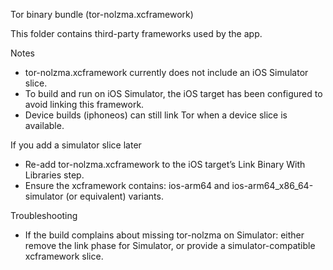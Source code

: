 Tor binary bundle (tor-nolzma.xcframework)

This folder contains third-party frameworks used by the app.

Notes
- tor-nolzma.xcframework currently does not include an iOS Simulator slice.
- To build and run on iOS Simulator, the iOS target has been configured to avoid linking this framework.
- Device builds (iphoneos) can still link Tor when a device slice is available.

If you add a simulator slice later
- Re-add tor-nolzma.xcframework to the iOS target’s Link Binary With Libraries step.
- Ensure the xcframework contains: ios-arm64 and ios-arm64_x86_64-simulator (or equivalent) variants.

Troubleshooting
- If the build complains about missing tor-nolzma on Simulator: either remove the link phase for Simulator, or provide a simulator-compatible xcframework slice.
